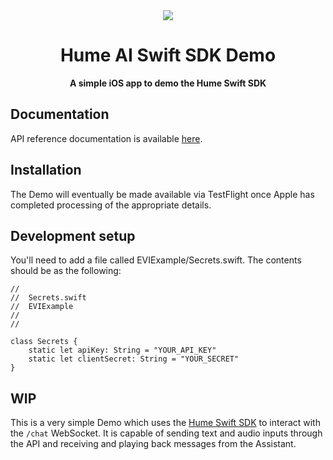 <div align="center">
  <img src="https://storage.googleapis.com/hume-public-logos/hume/hume-banner.png">
  <h1>Hume AI Swift SDK Demo</h1>

  <p>
    <strong>A simple iOS app to demo the Hume Swift SDK</strong>
  </p>
</div>

## Documentation

API reference documentation is available [here](https://dev.hume.ai/reference/).

## Installation

The Demo will eventually be made available via TestFlight once Apple has completed
processing of the appropriate details.

## Development setup

You'll need to add a file called EVIExample/Secrets.swift. The contents should be as the following:

```
//
//  Secrets.swift
//  EVIExample
//
//

class Secrets {
    static let apiKey: String = "YOUR_API_KEY"
    static let clientSecret: String = "YOUR_SECRET"
}
```

## WIP

This is a very simple Demo which uses the [Hume Swift SDK](https://github.com/HumeAI/hume-swift-sdk) to interact
with the `/chat` WebSocket. It is capable of sending text and audio inputs through the API
and receiving and playing back messages from the Assistant.
